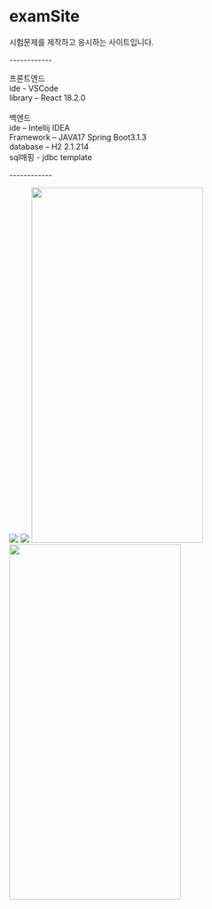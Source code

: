 # e x a m S i t e 

시험문제를 제작하고 응시하는 사이트입니다.<br/>


------------<br/>


프론트엔드<br/>
ide - VSCode <br/>
library – React 18.2.0<br/>
<br/>
백엔드<br/>
ide – Intellij IDEA<br/>
Framework – JAVA17 Spring Boot3.1.3<br/>
database – H2 2.1.214<br/>
sql매핑 - jdbc template<br/>


------------<br/>


<img src="https://github.com/mystelee0/examSite/assets/99077666/3c585def-ee2e-4d73-adf3-6b761782980f">
<img src="https://github.com/mystelee0/examSite/assets/99077666/ac41d250-71c9-4048-bb88-d2de03c2a450">
<img src="https://github.com/mystelee0/examSite/assets/99077666/cca25146-07a2-4000-ab6e-7f5dbb8cd9f3" width="309px" height="639px">
<img src="https://github.com/mystelee0/examSite/assets/99077666/8957e6a7-3994-410e-b1fe-a142efef7063" width="309px" height="639px">




